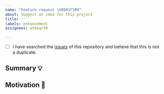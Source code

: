 ```yaml
---
name: "Feature request \U0001F389"
about: Suggest an idea for this project
title: ''
labels: enhancement
assignees: wtkeqrf0

---
```


<!-- Provide a general summary of the feature in the Title above -->

<!-- To avoid duplicate issues we ask you to check off the following list -->

<!-- Checked checkbox should look like this: [x] -->

- [ ] I have searched the [issues](https://github.com/wtkeqrf0/while.act/issues) of this repository and believe that this is not a duplicate.

## Summary 💡

<!-- Describe how it should work. -->

## Motivation 🔦

<!--
  What are you trying to accomplish? How has the lack of this feature affected you?
  Providing context helps us come up with a solution that is most useful in the real world.
-->
